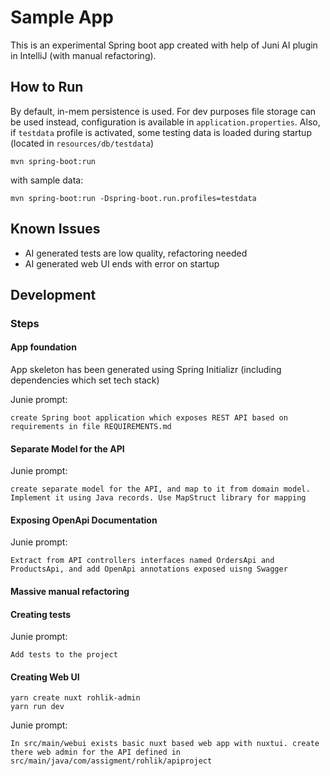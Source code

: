 # Sample App

This is an experimental Spring boot app created with help of Juni AI plugin in IntelliJ (with manual refactoring).

## How to Run

By default, in-mem persistence is used. For dev purposes file storage can be used instead, configuration is available in `application.properties`. Also, if `testdata` profile is activated, some testing data is loaded during startup (located in `resources/db/testdata`)

    mvn spring-boot:run

with sample data:

    mvn spring-boot:run -Dspring-boot.run.profiles=testdata

## Known Issues

* AI generated tests are low quality, refactoring needed
* AI generated web UI ends with error on startup

## Development

### Steps

#### App foundation

App skeleton has been generated using Spring Initializr (including dependencies which set tech stack)

Junie prompt:

    create Spring boot application which exposes REST API based on requirements in file REQUIREMENTS.md  

#### Separate Model for the API

Junie prompt:

    create separate model for the API, and map to it from domain model. Implement it using Java records. Use MapStruct library for mapping

#### Exposing OpenApi Documentation

Junie prompt:

    Extract from API controllers interfaces named OrdersApi and ProductsApi, and add OpenApi annotations exposed uisng Swagger

#### Massive manual refactoring

#### Creating tests

Junie prompt:

    Add tests to the project

#### Creating Web UI

    yarn create nuxt rohlik-admin
    yarn run dev

Junie prompt:

    In src/main/webui exists basic nuxt based web app with nuxtui. create there web admin for the API defined in src/main/java/com/assigment/rohlik/apiproject
